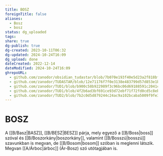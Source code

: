 ```yaml
---
title: BOSZ
foreignTitle: false
aliases:
  - Bosz
  - bosz
status: dg_uploaded
tags:
share: true
dg-publish: true
dg-created: 2023-10-11T06:32
dg-updated: 2024-10-24T16:09
dg_upload: done
dateCreated: 2022-12-14
dateModified: 2024-10-24T16:09
ghrepoURL:
  - github.com/zanodor/obsidian_tudastar/blob/7b070e193f40e5d23a2f818bf803593fb05aaed9/B/BOSZ.md
  - github.com/zanodor/TUDASTAR/blob/12e71176f7f0e3138e483799d57d853e1bed8a4e/B/BOSZ.md
  - github.com/zanodor/TUD1/blob/b900c58b922989f3c96bc06d69188591c2041c82/B/BOSZ.md
  - github.com/zanodor/TUD1/blob/4f2b6ad3bf691ce93d72ebf71f72fd0cd5c8eb69/B/BOSZ.md
  - github.com/zanodor/TUD2/blob/7b2c0d5d879244c24ac9a102bcaba5009f9fe3a5/B/BOSZ.md
---
```


# BOSZ

A [[B/Basz\|BASZ]], [[B/BESZ\|BESZ]] párja, mely egyező a [[B/Boss\|boss]] szóval és [[B/Boszorkány\|boszorkány]], valamint [[B/Bosszú\|bosszú]] szavunkban is megvan, de [[B/Bosom\|bosom]] szóban is meglenni látszik.  
Megvan [[A/Árboc\|árboc]] (Ár-Bosz) szó utótagjában is.  
